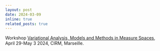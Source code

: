 ```yaml
---
layout: post
date: 2024-03-09
inline: true
related_posts: true
---
```


Workshop [Variational Analysis, Models and Methods in Measure Spaces](https://conferences.cirm-math.fr/3030.html), April 29-May 3 2024, CIRM, Marseille.<br>
